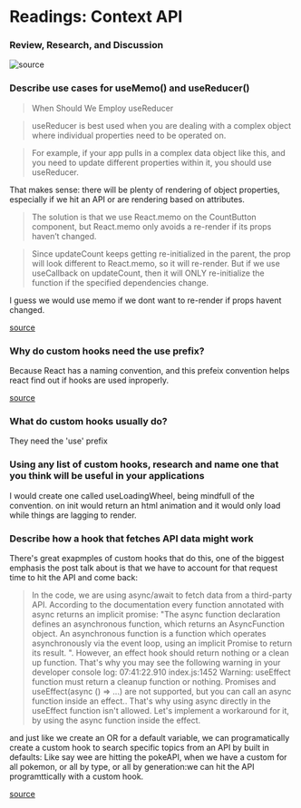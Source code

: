 # Readings: Context API

### Review, Research, and Discussion

![source](https://miro.medium.com/max/1145/1*NLLOEvis3UhMN2gCKKyjfg.png)

###    Describe use cases for useMemo() and useReducer()

>When Should We Employ useReducer

>useReducer is best used when you are dealing with a complex object where individual properties need to be operated on.

>For example, if your app pulls in a complex data object like this, and you need to update different properties within it, you should use useReducer.

That makes sense: there will be plenty of rendering of object properties, especially if we hit an API or are rendering based on attributes.

>The solution is that we use React.memo on the CountButton component, but React.memo only avoids a re-render if its props haven’t changed.

>Since updateCount keeps getting re-initialized in the parent, the prop will look different to React.memo, so it will re-render. But if we use useCallback on updateCount, then it will ONLY re-initialize the function if the specified dependencies change.

I guess we would use memo if we dont want to re-render if props havent changed.

[source](https://medium.com/@binyamin/react-hooks-usereducer-usecallback-usememo-5e5af9b0257a)

###    Why do custom hooks need the use prefix?

Because React has a naming convention, and this prefeix convention helps react find out if hooks are used inproperly.

[source](https://stackoverflow.com/questions/59809947/why-are-react-hooks-named-in-this-fashion-usexxx)

###    What do custom hooks usually do?

They need the 'use' prefix

###    Using any list of custom hooks, research and name one that you think will be useful in your applications
    
I would create one called useLoadingWheel, being mindfull of the convention. on init  would return an html animation and it would only load while things are lagging to render.     
    
###    Describe how a hook that fetches API data might work

There's great exapmples of custom hooks that do this, one of the biggest emphasis the post talk about is that we have to account for that request time to hit the API and come back:

> In the code, we are using async/await to fetch data from a third-party API. According to the documentation every function annotated with async returns an implicit promise: "The async function declaration defines an asynchronous function, which returns an AsyncFunction object. An asynchronous function is a function which operates asynchronously via the event loop, using an implicit Promise to return its result. ". However, an effect hook should return nothing or a clean up function. That's why you may see the following warning in your developer console log: 07:41:22.910 index.js:1452 Warning: useEffect function must return a cleanup function or nothing. Promises and useEffect(async () => ...) are not supported, but you can call an async function inside an effect.. That's why using async directly in the useEffect function isn't allowed. Let's implement a workaround for it, by using the async function inside the effect.

and just like we create an OR for a default variable, we can programatically create a custom hook to search specific topics from an API by built in defaults: Like say wee are hitting the pokeAPI, when we have a custom for all pokemon, or all by type, or all by generation:we can hit the API programttically with a custom hook.

[source](https://www.robinwieruch.de/react-hooks-fetch-data)

